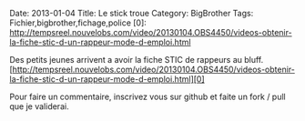 Date: 2013-01-04
Title: Le stick troue
Category: BigBrother
Tags: Fichier,bigbrother,fichage,police
[0]: http://tempsreel.nouvelobs.com/video/20130104.OBS4450/videos-obtenir-la-fiche-stic-d-un-rappeur-mode-d-emploi.html

Des petits jeunes arrivent a avoir la fiche STIC de rappeurs au bluff.
[http://tempsreel.nouvelobs.com/video/20130104.OBS4450/videos-obtenir-la-fiche-stic-d-un-rappeur-mode-d-emploi.html][0]


Pour faire un commentaire, inscrivez vous sur github et faite un fork / pull que je validerai.

